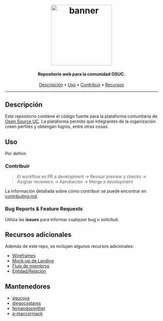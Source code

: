 <h1 align="center">
  <br>
  <a href=#><img src="https://osuc.dev/img/min-icon.svg" width="200px" alt="banner"></a>
</h1>

<h4 align="center"> Repositorio web para la comunidad OSUC. </h4>

<p align="center">
     <!-- Badges Here -->
</p>

<p align="center">
  <a href="#Descripción">Descripción</a> •
  <a href="#Uso">Uso</a> •
  <a href="#Contribuir">Contribuir</a> •
  <a href="#Recursos-adicionales">Recursos</a>
</p>

---

## Descripción

Este repositorio contiene el código fuente para la plataforma comunitaria de [Open Source UC](https://osuc.dev). La plataforma permite que integrantes de la organización creen perfiles y obtengan logros, entre otras cosas.

## Uso

Por definir.

### Contribuir

> El workflow es PR a development -> Revisar preview y checks -> Asignar reviewers -> Aprobación -> Merge a development

La información detallada sobre cómo contribuir se puede encontrar en [contributing.md](contributing.md).

### Bug Reports & Feature Requests

Utiliza las **issues** para informar cualquier bug o solicitud.

## Recursos adicionales
Además de este repo, se incluyen algunos recursos adicionales:
- [Wireframes](https://www.figma.com/file/yaM1qmubPm9Uy92E2MCrI7/Mock-ups)
- [Mock-up de Landing](https://www.figma.com/file/lGAFeFU1kSXCeEmchjH3Go/Landing-Page)
- [Flujo de miembros](https://www.figma.com/file/v88a4QTAT3G3LkCUNjSYU5/Flujo-de-Miembros)
- [Entidad/Relación](https://www.figma.com/file/xokpKRa9Wuvo90PYIsIioE/E%2FR-OSUC-Profiles)

## Mantenedores

- [agucova](https://www.github.com/agucova)
- [diegocostares](https://www.github.com/diegocostares)
- [fernandosmither](https://www.github.com/fernandosmither)
- [a-maccormack](https://www.github.com/a-maccormack)
